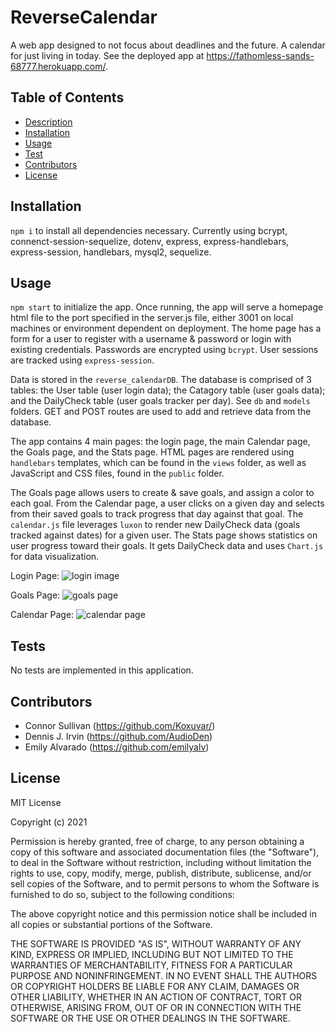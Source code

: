 # ReverseCalendar
A web app designed to not focus about deadlines and the future. A calendar for just living in today. See the deployed app at https://fathomless-sands-68777.herokuapp.com/. 

## Table of Contents

 - [Description](#Description)
 - [Installation](#Installation)
 - [Usage](#Usage)
 - [Test](#Tests)
 - [Contributors](#Contributors)
 - [License](#License)

 ## Installation

 ```npm i``` to install all dependencies necessary. Currently using bcrypt, connenct-session-sequelize, dotenv, express, express-handlebars, express-session, handlebars, mysql2, sequelize.

 ## Usage

 ```npm start``` to initialize the app. Once running, the app will serve a homepage html file to the port specified in the server.js file, either 3001 on local machines or environment dependent on deployment. The home page has a form for a user to register with a username & password or login with existing credentials. Passwords are encrypted using ```bcrypt```. User sessions are tracked using ```express-session```. 

 Data is stored in the ```reverse_calendarDB```. The database is comprised of 3 tables: the User table (user login data); the Catagory table (user goals data); and the DailyCheck table (user goals tracker per day). See ```db``` and ```models``` folders. GET and POST routes are used to add and retrieve data from the database.
 
 The app contains 4 main pages: the login page, the main Calendar page, the Goals page, and the Stats page.  HTML pages are rendered using ```handlebars``` templates, which can be found in the ```views``` folder, as well as JavaScript and CSS files, found in the ```public``` folder. 

The Goals page allows users to create & save goals, and assign a color to each goal. From the Calendar page, a user clicks on a given day and selects from their saved goals to track progress that day against that goal. The ```calendar.js``` file leverages ```luxon``` to render new DailyCheck data (goals tracked against dates) for a given user. The Stats page shows statistics on user progress toward their goals. It gets DailyCheck data and uses ```Chart.js``` for data visualization.

Login Page: 
![login image](/assets/shuhbang-login.png)

Goals Page: 
![goals page](/assets/shuhbang-goals.png)

Calendar Page: 
![calendar page](/assets/shuhbang-calendar.png)

 ## Tests

 No tests are implemented in this application.

 ## Contributors
- Connor Sullivan (https://github.com/Koxuvar/)
- Dennis J. Irvin (https://github.com/AudioDen)
- Emily Alvarado (https://github.com/emilyalv)

 ## License

 MIT License
 
 Copyright (c) 2021 
 
 Permission is hereby granted, free of charge, to any person obtaining a copy
 of this software and associated documentation files (the "Software"), to deal
 in the Software without restriction, including without limitation the rights
 to use, copy, modify, merge, publish, distribute, sublicense, and/or sell
 copies of the Software, and to permit persons to whom the Software is
 furnished to do so, subject to the following conditions:
 
 The above copyright notice and this permission notice shall be included in all
 copies or substantial portions of the Software.
 
 THE SOFTWARE IS PROVIDED "AS IS", WITHOUT WARRANTY OF ANY KIND, EXPRESS OR
 IMPLIED, INCLUDING BUT NOT LIMITED TO THE WARRANTIES OF MERCHANTABILITY,
 FITNESS FOR A PARTICULAR PURPOSE AND NONINFRINGEMENT. IN NO EVENT SHALL THE
 AUTHORS OR COPYRIGHT HOLDERS BE LIABLE FOR ANY CLAIM, DAMAGES OR OTHER
 LIABILITY, WHETHER IN AN ACTION OF CONTRACT, TORT OR OTHERWISE, ARISING FROM,
 OUT OF OR IN CONNECTION WITH THE SOFTWARE OR THE USE OR OTHER DEALINGS IN THE
 SOFTWARE.
